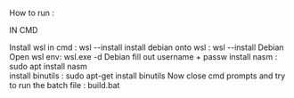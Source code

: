 How to run :

IN CMD


Install wsl in cmd : wsl --install
install debian onto wsl : wsl --install Debian
Open wsl env: wsl.exe -d Debian
fill out username + passw
install nasm : sudo apt install nasm  
install binutils : sudo apt-get install binutils
Now close cmd prompts and try to run the batch file : build.bat
